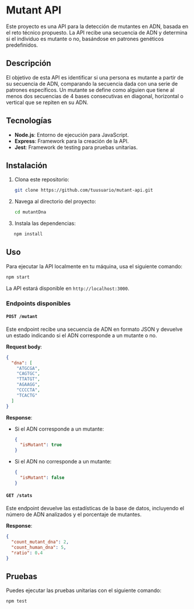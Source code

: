 # Mutant API

Este proyecto es una API para la detección de mutantes en ADN, basada en el reto técnico propuesto. La API recibe una secuencia de ADN y determina si el individuo es mutante o no, basándose en patrones genéticos predefinidos.

## Descripción

El objetivo de esta API es identificar si una persona es mutante a partir de su secuencia de ADN, comparando la secuencia dada con una serie de patrones específicos. Un mutante se define como alguien que tiene al menos dos secuencias de 4 bases consecutivas en diagonal, horizontal o vertical que se repiten en su ADN.

## Tecnologías

- **Node.js**: Entorno de ejecución para JavaScript.
- **Express**: Framework para la creación de la API.
- **Jest**: Framework de testing para pruebas unitarias.

## Instalación

1. Clona este repositorio:
   ```bash
   git clone https://github.com/tuusuario/mutant-api.git
2. Navega al directorio del proyecto:
   ```bash
   cd mutantDna
3. Instala las dependencias:
```bash
   npm install
```

## Uso

Para ejecutar la API localmente en tu máquina, usa el siguiente comando:

```bash
npm start
```

La API estará disponible en `http://localhost:3000`.

### Endpoints disponibles

#### `POST /mutant`

Este endpoint recibe una secuencia de ADN en formato JSON y devuelve un estado indicando si el ADN corresponde a un mutante o no.

**Request body**:

```json
{
  "dna": [
    "ATGCGA",
    "CAGTGC",
    "TTATGT",
    "AGAAGG",
    "CCCCTA",
    "TCACTG"
  ]
}
```

**Response**:

- Si el ADN corresponde a un mutante:
  ```json
  {
    "isMutant": true
  }
  ```
- Si el ADN no corresponde a un mutante:
  ```json
  {
    "isMutant": false
  }
  ```

#### `GET /stats`

Este endpoint devuelve las estadísticas de la base de datos, incluyendo el número de ADN analizados y el porcentaje de mutantes.

**Response**:

```json
{
  "count_mutant_dna": 2,
  "count_human_dna": 5,
  "ratio": 0.4
}
```

## Pruebas

Puedes ejecutar las pruebas unitarias con el siguiente comando:

```bash
npm test
```
